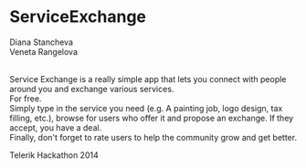 ServiceExchange
===============
Diana Stancheva<br/>
Veneta Rangelova<br/><br/>

Service Exchange is a really simple app that lets you connect with people around you and exchange various services. <br/>For free. <br/>Simply type in the service you need (e.g. A painting job, logo design, tax filling, etc.), browse for users who offer it and propose an exchange. If they accept, you have a deal.<br /> Finally, don't forget to rate users to help the community grow and get better.

Telerik Hackathon 2014
